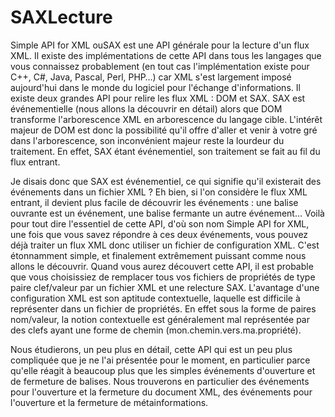 # SAXLecture

Simple API for XML ouSAX est une API générale pour la lecture d'un flux XML. Il existe des implémentations de cette API dans tous les langages que vous connaissez probablement (en tout cas l'implémentation existe pour C++, C#, Java, Pascal, Perl, PHP…) car XML s'est largement imposé aujourd'hui dans le monde du logiciel pour l'échange d'informations. Il existe deux grandes API pour relire les flux XML : DOM et SAX. SAX est événementielle (nous allons la découvrir en détail) alors que DOM transforme l'arborescence XML en arborescence du langage cible. L'intérêt majeur de DOM est donc la possibilité qu'il offre d'aller et venir à votre gré dans l'arborescence, son inconvénient majeur reste la lourdeur du traitement. En effet, SAX étant événementiel, son traitement se fait au fil du flux entrant.

Je disais donc que SAX est événementiel, ce qui signifie qu'il existerait des événements dans un fichier XML ? Eh bien, si l'on considère le flux XML entrant, il devient plus facile de découvrir les événements : une balise ouvrante est un événement, une balise fermante un autre événement… Voilà pour tout dire l'essentiel de cette API, d'où son nom Simple API for XML, une fois que vous savez répondre à ces deux événements, vous pouvez déjà traiter un flux XML donc utiliser un fichier de configuration XML. C'est étonnamment simple, et finalement extrêmement puissant comme nous allons le découvrir. Quand vous aurez découvert cette API, il est probable que vous choisissiez de remplacer tous vos fichiers de propriétés de type paire clef/valeur par un fichier XML et une relecture SAX. L'avantage d'une configuration XML est son aptitude contextuelle, laquelle est difficile à représenter dans un fichier de propriétés. En effet sous la forme de paires nom/valeur, la notion contextuelle est généralement mal représentée par des clefs ayant une forme de chemin (mon.chemin.vers.ma.propriété).

Nous étudierons, un peu plus en détail, cette API qui est un peu plus compliquée que je ne l'ai présentée pour le moment, en particulier parce qu'elle réagit à beaucoup plus que les simples événements d'ouverture et de fermeture de balises. Nous trouverons en particulier des événements pour l'ouverture et la fermeture du document XML, des événements pour l'ouverture et la fermeture de métainformations.
